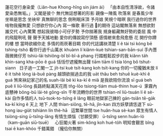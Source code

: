 蓮花空行身染愛（Liân-hue Khong-hīng sin jiám ài）
「由本自性清淨故，令諸愛染悉無垢。」 
又閣是彼个 無代無誌想著的形影 
親像一陣風 吹落來 是春風少年
坐嘛是思念 坐袂牢 真無聊的思念
倒咧眠床頂 予月娘 笑規个暗暝
我行過你的世界 
啥物我攏無愛
只想欲佇你心內 寫一條歌
車行過 𪜶的期待 
這站閣無落來
無想欲對誰交代 心內驚驚
想起我彼暗小可仔歹勢
予你揣著我
規身軀藏無好勢的委屈
風 中的飛龍咧吼
聲 聲予天搖地動
愛你的傳說寫佇頂懸
感情紲來愈飛愈懸
花 開佇你蹛的樓
想 當時欲綴你走
多情的雨崁著目睭
你的代誌講袂清楚 lí ê tài tsì kóng bē tshing-tshó 看你行過千山萬水 khuànn lí kiânn-kuè tshian-san-bān-suí 手內薔薇微微仔芳 tshiú-lāi tshiông-bî bî-bî-á phang 行踏輕鬆跤步的我 kiânn ta̍h khin-sang kha-pōo ê guá 恬恬佇遮攏無出聲 tiām tiām tī tsia lóng bô tshut-siann   日子過一工閣一工 ji̍t-tsí kuè tsi̍t-kang koh tsi̍t-kang 你的一切攏猶未放 lí ê it tshè lóng iá-buē pàng 越頭欲揣過去的我 ua̍t thâu beh tshuē kuè-khì ê guá 煞來袂記家己的名 suah-lâi bē kì ka-kī ê miâ 是我欲陪你流浪 sī guá beh puê lí liû-lōng 長路終點滿天花雨 tn̂g-lōo tsiong-tiám muá-thinn hue-ú  雺霧內底戇神 bông-bū lāi-té gōng-sîn 千年流轉你的世界 tshian-nî liû-tsuán lí ê sè-kài 自作多情的人 tsū-tsok-to-tsîng ê lâng 眼前地獄家己揀的 gán-tsiân tē-ga̍k ka-kī kíng ê 天上 地下 人間 thian-siōng, tē-hā, jîn-kan 四方妖孽請恁退下 sù-hong iau-gia̍t tshiánn lín thè-hā   這繁華世間 tse huân-hua sè-kan 眾生有情人 tsiòng-sing ū-tsîng-lâng 有情生煩惱（甘願受罪） ū-tsîng senn huân-ló（kam-guān siū-tsuē）   心狂閣火著 sim-kông koh hué-to̍h 明知會艱苦 bîng tsai ē kan-khóo 千錯萬錯 （攏佮你無關）